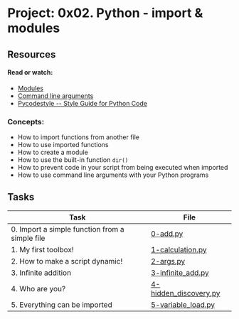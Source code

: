 # Project: 0x02. Python - import & modules

## Resources

#### Read or watch:

* [Modules](https://intranet.alxswe.com/rltoken/SY-cMfnwbHoPFaJ-D_LWig)
* [Command line arguments](https://intranet.alxswe.com/rltoken/5e3TphtJ6WSVkWsdd2eX_A)
* [Pycodestyle -- Style Guide for Python Code](https://intranet.alxswe.com/rltoken/FlkAJ_kPXHC4Y65WrRvA4A)

### Concepts:

* How to import functions from another file
* How to use imported functions
* How to create a module
* How to use the built-in function <code>dir()</code>
* How to prevent code in your script from being executed when imported
* How to use command line arguments with your Python programs

## Tasks

| Task | File |
| ---- | ---- |
| 0. Import a simple function from a simple file | [0-add.py](./0-add.py) |
| 1. My first toolbox! | [1-calculation.py](./1-calculation.py) |
| 2. How to make a script dynamic! | [2-args.py](./2-args.py) |
| 3. Infinite addition | [3-infinite_add.py](./3-infinite_add.py) |
| 4. Who are you? | [4-hidden_discovery.py](./4-hidden_discovery.py) |
| 5. Everything can be imported | [5-variable_load.py](./5-variable_load.py) |

